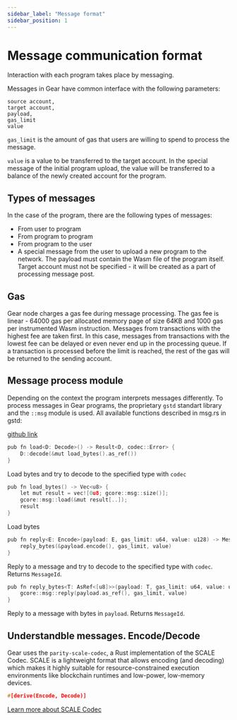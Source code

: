 ```yaml
---
sidebar_label: "Message format"
sidebar_position: 1
---
```


# Message communication format

Interaction with each program takes place by messaging.

Messages in Gear have common interface with the following parameters:

```
source account,
target account,
payload,
gas_limit
value
```

`gas_limit` is the amount of gas that users are willing to spend to process the message.  

`value` is a value to be transferred to the target account. In the special message of the initial program upload, the value will be transferred to a balance of the newly created account for the program.

## Types of messages

In the case of the program, there are the following types of messages:

- From user to program
- From program to program
- From program to the user
- A special message from the user to upload a new program to the network. The payload must contain the Wasm file of the program itself. Target account must not be specified - it will be created as a part of processing message post.


## Gas

Gear node charges a gas fee during message processing. The gas fee is linear - 64000 gas per allocated memory page of size 64KB and 1000 gas per instrumented Wasm instruction. Messages from transactions with the highest fee are taken first. In this case, messages from transactions with the lowest fee can be delayed or even never end up in the processing queue. If a transaction is processed before the limit is reached, the rest of the gas will be returned to the sending account.

## Message process module

Depending on the context the program interprets messages differently. To process messages in Gear programs, the proprietary `gstd` standart library and the `::msg` module is used. All available functions described in msg.rs in gstd:

[github link](https://github.com/gear-tech/gear/blob/master/gstd/src/msg.rs)

```c
pub fn load<D: Decode>() -> Result<D, codec::Error> {
    D::decode(&mut load_bytes().as_ref())
}
```
Load bytes and try to decode to the specified type with `codec`

```c
pub fn load_bytes() -> Vec<u8> {
    let mut result = vec![0u8; gcore::msg::size()];
    gcore::msg::load(&mut result[..]);
    result
}
```
Load bytes

```c
pub fn reply<E: Encode>(payload: E, gas_limit: u64, value: u128) -> MessageId {
    reply_bytes(&payload.encode(), gas_limit, value)
}
```

Reply to a message and try to decode to the specified type with `codec`. Returns `MessageId`.


```c
pub fn reply_bytes<T: AsRef<[u8]>>(payload: T, gas_limit: u64, value: u128) -> MessageId {
    gcore::msg::reply(payload.as_ref(), gas_limit, value)
}
```
Reply to a message with bytes in `payload`. Returns `MessageId`.


## Understandble messages. Encode/Decode

Gear uses the `parity-scale-codec`, a Rust implementation of the SCALE Codec. SCALE is a lightweight format that allows encoding (and decoding) which makes it highly suitable for resource-constrained execution environments like blockchain runtimes and low-power, low-memory devices.

```c
#[derive(Encode, Decode)]
```


[Learn more about SCALE Codec](https://substrate.dev/docs/en/knowledgebase/advanced/codec)
